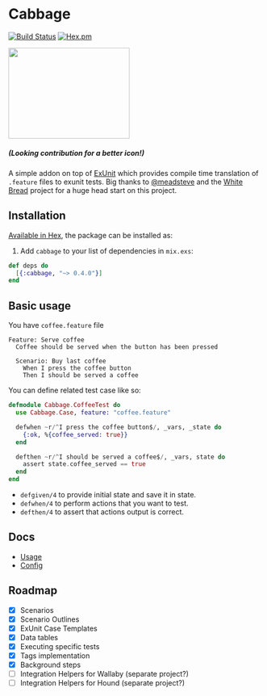 # Cabbage

[![Build Status](https://semaphoreci.com/api/v1/cabbage-ex/cabbage/branches/master/shields_badge.svg)](https://semaphoreci.com/cabbage-ex/cabbage)
[![Hex.pm](https://img.shields.io/hexpm/v/cabbage.svg)]()

<img src="https://www.organicfacts.net/wp-content/uploads/2013/12/redcabbage.jpg" width="240px" height="180px"></img>
##### (Looking contribution for a better icon!)

A simple addon on top of [ExUnit](https://hexdocs.pm/ex_unit/ExUnit.html) which provides compile time translation of `.feature` files to exunit tests. Big thanks to [@meadsteve](https://github.com/meadsteve) and the [White Bread](https://github.com/meadsteve/white-bread) project for a huge head start on this project.

## Installation

[Available in Hex](https://hex.pm/packages/cabbage), the package can be installed as:

  1. Add `cabbage` to your list of dependencies in `mix.exs`:

```elixir
def deps do
  [{:cabbage, "~> 0.4.0"}]
end
```

## Basic usage

You have `coffee.feature` file

```gherkin
Feature: Serve coffee
  Coffee should be served when the button has been pressed

  Scenario: Buy last coffee
    When I press the coffee button
    Then I should be served a coffee
```

You can define related test case like so:

```elixir
defmodule Cabbage.CoffeeTest do
  use Cabbage.Case, feature: "coffee.feature"

  defwhen ~r/^I press the coffee button$/, _vars, _state do
    {:ok, %{coffee_served: true}}
  end

  defthen ~r/^I should be served a coffee$/, _vars, state do
    assert state.coffee_served == true
  end
end
```

- `defgiven/4` to provide initial state and save it in state.
- `defwhen/4` to perform actions that you want to test.
- `defthen/4` to assert that actions output is correct.

## Docs

- [Usage](https://hexdocs.pm/cabbage/Cabbage.Case.html)
- [Config](https://hexdocs.pm/cabbage/Cabbage.Config.html)

## Roadmap

- [x] Scenarios
- [x] Scenario Outlines
- [x] ExUnit Case Templates
- [x] Data tables
- [x] Executing specific tests
- [x] Tags implementation
- [x] Background steps
- [ ] Integration Helpers for Wallaby (separate project?)
- [ ] Integration Helpers for Hound (separate project?)
